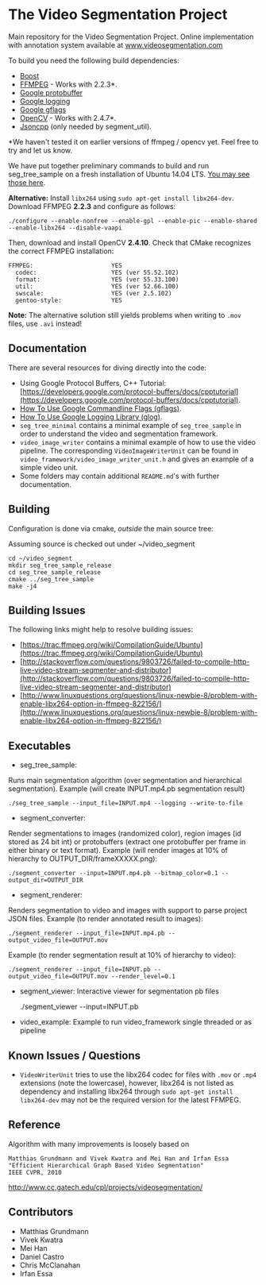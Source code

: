 # The Video Segmentation Project

Main repository for the Video Segmentation Project.
Online implementation with annotation system available at
www.videosegmentation.com

To build you need the following build dependencies:
- [Boost](http://www.boost.org/)
- [FFMPEG](https://www.ffmpeg.org/) - Works with 2.2.3*.
- [Google protobuffer](https://code.google.com/p/protobuf/)
- [Google logging](https://code.google.com/p/google-glog/)
- [Google gflags](https://code.google.com/p/gflags/)
- [OpenCV](http://opencv.org/) - Works with 2.4.7*.
- [Jsoncpp](https://github.com/open-source-parsers/jsoncpp) (only needed by segment_util).

*We haven't tested it on earlier versions of ffmpeg / opencv yet. Feel free to
try and let us know.

We have put together preliminary commands to build and run seg_tree_sample on
a fresh installation of Ubuntu 14.04 LTS. [You may see those here](https://docs.google.com/document/d/1idKVuSn-8Muhx4bIk5peXzaaYmDgK8bDgw4mgMn8gUY/edit?usp=sharing).

**Alternative:** Install `libx264` using `sudo apt-get install libx264-dev`. Download FFMPEG **2.2.3** and configure as follows:

    ./configure --enable-nonfree --enable-gpl --enable-pic --enable-shared --enable-libx264 --disable-vaapi

Then, download and install OpenCV **2.4.10**. Check that CMake recognizes the correct FFMPEG installation:

    FFMPEG:                      YES
      codec:                     YES (ver 55.52.102)
      format:                    YES (ver 55.33.100)
      util:                      YES (ver 52.66.100)
      swscale:                   YES (ver 2.5.102)
      gentoo-style:              YES

**Note:** The alternative solution still yields problems when writing to `.mov` files, use `.avi` instead!

## Documentation

There are several resources for diving directly into the code:

- Using Google Protocol Buffers, C++ Tutorial: [https://developers.google.com/protocol-buffers/docs/cpptutorial](https://developers.google.com/protocol-buffers/docs/cpptutorial).
- [How To Use Google Commandline Flags (gflags)](http://google-gflags.googlecode.com/svn/trunk/doc/gflags.html).
- [How To Use Google Logging Library (glog)](https://google-glog.googlecode.com/svn/trunk/doc/glog.html).
- `seg_tree_minimal` contains a minimal example of `seg_tree_sample` in order to understand the video and segmentation framework.
- `video_image_writer` contains a minimal example of how to use the video pipeline. The corresponding `VideoImageWriterUnit` can be found in `video_framework/video_image_writer_unit.h` and gives an example of a simple video unit.
- Some folders may contain additional `README.md`'s with further documentation.

## Building

Configuration is done via cmake, *outside* the main source tree:

Assuming source is checked out under ~/video_segment

    cd ~/video_segment
    mkdir seg_tree_sample_release
    cd seg_tree_sample_release
    cmake ../seg_tree_sample
    make -j4

## Building Issues

The following links might help to resolve building issues:

* [https://trac.ffmpeg.org/wiki/CompilationGuide/Ubuntu](https://trac.ffmpeg.org/wiki/CompilationGuide/Ubuntu)
* [http://stackoverflow.com/questions/9803726/failed-to-compile-http-live-video-stream-segmenter-and-distributor](http://stackoverflow.com/questions/9803726/failed-to-compile-http-live-video-stream-segmenter-and-distributor)
* [http://www.linuxquestions.org/questions/linux-newbie-8/problem-with-enable-libx264-option-in-ffmpeg-822156/](http://www.linuxquestions.org/questions/linux-newbie-8/problem-with-enable-libx264-option-in-ffmpeg-822156/)

## Executables

- seg_tree_sample: 

Runs main segmentation algorithm (over segmentation and hierarchical segmentation).
Example (will create INPUT.mp4.pb segmentation result)

    ./seg_tree_sample --input_file=INPUT.mp4 --logging --write-to-file

- segment_converter:

Render segmentations to images (randomized color), region images (id stored as 24 bit int)
or protobuffers (extract one protobuffer per frame in either binary or text format).
Example (will render images at 10% of hierarchy to OUTPUT_DIR/frameXXXXX.png):

    ./segment_converter --input=INPUT.mp4.pb --bitmap_color=0.1 --output_dir=OUTPUT_DIR

- segment_renderer:

Renders segmentation to video and images with support to parse project JSON files.
Example (to render annotated result to images):

    ./segment_renderer --input_file=INPUT.mp4.pb --output_video_file=OUTPUT.mov

Example (to render segmentation result at 10% of hierarchy to video):

    ./segment_renderer --input_file=INPUT.pb --output_video_file=OUTPUT.mov --render_level=0.1

- segment_viewer: Interactive viewer for segmentation pb files

    ./segment_viewer --input=INPUT.pb

- video_example: Example to run video_framework single threaded or as pipeline

## Known Issues / Questions

* `VideoWriterUnit` tries to use the libx264 codec for files with `.mov` or `.mp4` extensions (note the lowercase), however, libx264 is not listed as dependency and installing libx264 through `sudo apt-get install libx264-dev` may not be the required version for the latest FFMPEG.

## Reference

Algorithm with many improvements is loosely based on

    Matthias Grundmann and Vivek Kwatra and Mei Han and Irfan Essa
    "Efficient Hierarchical Graph Based Video Segmentation"
    IEEE CVPR, 2010

http://www.cc.gatech.edu/cpl/projects/videosegmentation/

## Contributors

- Matthias Grundmann
- Vivek Kwatra
- Mei Han
- Daniel Castro
- Chris McClanahan
- Irfan Essa
